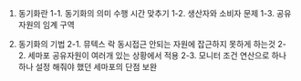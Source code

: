 1. 동기화란
    1-1. 동기화의 의미
        수행 시간 맞추기
    1-2. 생산자와 소비자 문제
    1-3. 공유 자원의 임계 구역

2. 동기화의 기법
    2-1. 뮤텍스 락
        동시접근 안되는 자원에 잡근하지 못하게 하는것
    2-2. 세마포
        공유자원이 여러개 있는 상황에서 적용
    2-3. 모니터
        조건 연산으로 하나하나 설정 해줘야 했던 세마포의 단점 보완
